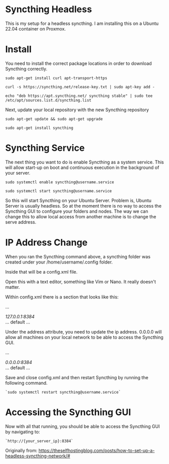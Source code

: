Syncthing Headless
======================

This is my setup for a headless syncthing.  I am installing this on a Ubuntu 22.04 container on Proxmox.

Install
======================

You need to install the correct package locations in order to download Syncthing correctly.

`sudo apt-get install curl apt-transport-https`

`curl -s https://syncthing.net/release-key.txt | sudo apt-key add -`

`echo "deb https://apt.syncthing.net/ syncthing stable" | sudo tee /etc/apt/sources.list.d/syncthing.list`

Next, update your local repository with the new Syncthing repository

`sudo apt-get update && sudo apt-get upgrade`

`sudo apt-get install syncthing`

Syncthing Service
======================

The next thing you want to do is enable Syncthing as a system service. This will allow start-up on boot and continuous execution in the background of your server.

`sudo systemctl enable syncthing@username.service`

`sudo systemctl start syncthing@username.service`

So this will start Syncthing on your Ubuntu Server.  Problem is, Ubuntu Server is usually headless.  So at the moment there is no way to access the Syncthing GUI to configure your folders and nodes.  The way we can change this to allow local access from another machine is to change the serve address.

IP Address Change
======================

When you ran the Syncthing command above, a syncthing folder was created under your /home/username/.config folder.

Inside that will be a config.xml file.

Open this with a text editor, something like Vim or Nano. It really doesn't matter.

Within config.xml there is a section that looks like this:

  ...
  <gui enabled="true" tls="false" debugging="false">
      <address>127.0.0.1:8384</address>
      <apikey>...</apikey>
      <theme>default</theme>
  </gui>
  ...

Under the address attribute, you need to update the ip address.
0.0.0.0 will allow all machines on your local network to be able to access the Syncthing GUI.

...
<gui enabled="true" tls="false" debugging="false">
    <address>0.0.0.0:8384</address>
    <apikey>...</apikey>
    <theme>default</theme>
</gui>
...

Save and close config.xml and then restart Syncthing by running the following command.

    `sudo systemctl restart syncthing@username.service`

Accessing the Syncthing GUI
======================

Now with all that running, you should be able to access the Syncthing GUI by navigating to:

    `http://{your_server_ip}:8384`

Originally from: https://theselfhostingblog.com/posts/how-to-set-up-a-headless-syncthing-network/#
